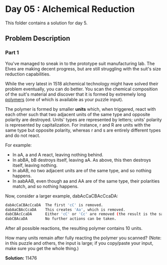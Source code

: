 # Day 05 : Alchemical Reduction

This folder contains a solution for day 5.

## Problem Description

### Part 1

You've managed to sneak in to the prototype suit manufacturing lab. The Elves are making decent progress, but are still struggling with the suit's size reduction capabilities.

While the very latest in 1518 alchemical technology might have solved their problem eventually, you can do better. You scan the chemical composition of the suit's material and discover that it is formed by extremely long [polymers](https://en.wikipedia.org/wiki/Polymer) (one of which is available as your puzzle input).

The polymer is formed by smaller **units** which, when triggered, react with each other such that two adjacent units of the same type and opposite polarity are destroyed. Units' types are represented by letters; units' polarity is represented by capitalization. For instance, r and R are units with the same type but opposite polarity, whereas r and s are entirely different types and do not react.

For example:

  * In aA, a and A react, leaving nothing behind.
  * In abBA, bB destroys itself, leaving aA. As above, this then destroys itself, leaving nothing.
  * In abAB, no two adjacent units are of the same type, and so nothing happens.
  * In aabAAB, even though aa and AA are of the same type, their polarities match, and so nothing happens.

Now, consider a larger example, dabAcCaCBAcCcaDA:

```bash
dabAcCaCBAcCcaDA  The first 'cC' is removed.
dabAaCBAcCcaDA    This creates 'Aa', which is removed.
dabCBAcCcaDA      Either 'cC' or 'Cc' are removed (the result is the same).
dabCBAcaDA        No further actions can be taken.
```

After all possible reactions, the resulting polymer contains 10 units.

How many units remain after fully reacting the polymer you scanned? (Note: in this puzzle and others, the input is large; if you copy/paste your input, make sure you get the whole thing.)

**Solution:** 11476
